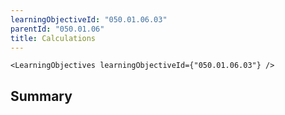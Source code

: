 ```yaml
---
learningObjectiveId: "050.01.06.03"
parentId: "050.01.06"
title: Calculations
---
```


```tsx eval
<LearningObjectives learningObjectiveId={"050.01.06.03"} />
```

## Summary
